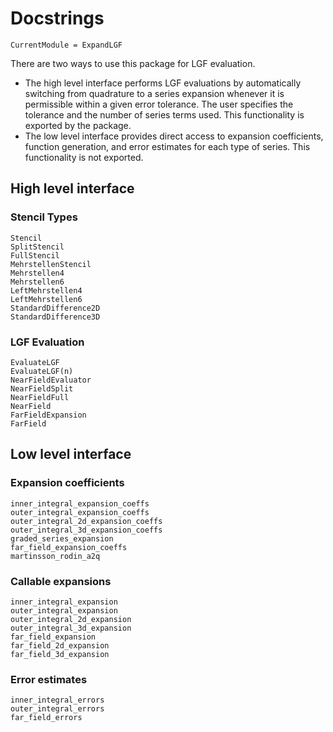 # Docstrings
```@meta
CurrentModule = ExpandLGF
```
There are two ways to use this package for LGF evaluation. 
 - The high level interface performs LGF evaluations by automatically switching from quadrature to a series expansion whenever it is permissible within a given error tolerance. The user specifies the tolerance and the number of series terms used. This functionality is exported by the package.
 - The low level interface provides direct access to expansion coefficients, function generation, and error estimates for each type of series. This functionality is not exported.

## High level interface
### Stencil Types
```@docs
Stencil
SplitStencil
FullStencil
MehrstellenStencil
Mehrstellen4
Mehrstellen6
LeftMehrstellen4
LeftMehrstellen6
StandardDifference2D
StandardDifference3D
```
### LGF Evaluation
```@docs
EvaluateLGF
EvaluateLGF(n)
NearFieldEvaluator
NearFieldSplit
NearFieldFull
NearField
FarFieldExpansion
FarField
```

## Low level interface
### Expansion coefficients
```@docs
inner_integral_expansion_coeffs
outer_integral_expansion_coeffs
outer_integral_2d_expansion_coeffs
outer_integral_3d_expansion_coeffs
graded_series_expansion
far_field_expansion_coeffs
martinsson_rodin_a2q
```

### Callable expansions
```@docs
inner_integral_expansion
outer_integral_expansion
outer_integral_2d_expansion
outer_integral_3d_expansion
far_field_expansion
far_field_2d_expansion
far_field_3d_expansion
```

### Error estimates
```@docs
inner_integral_errors
outer_integral_errors
far_field_errors
```